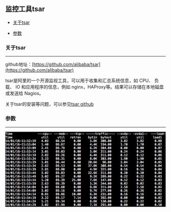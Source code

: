 

## 监控工具tsar

*   [关于tsar](#pre)

*   [参数](#param)

<h3 id="pre">关于tsar</h3>

***

github地址：[https://github.com/alibaba/tsar](https://github.com/alibaba/tsar)

tsar是阿里的一个开源监视工具，可以用于收集和汇总系统信息，如 CPU、 负载、 IO 和应用程序的信息，例如 nginx，HAProxy等。结果可以存储在本地磁盘或发送给 Nagios。

关于tsar的安装等问题，可以参见[tsar github](https://github.com/alibaba/tsar)



<h3 id="param">参数</h3>

***

 ![tsar](/Resource/2016/tsar001.png)
